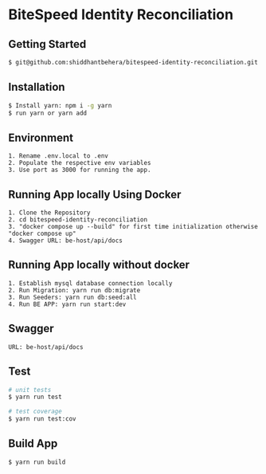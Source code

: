# BiteSpeed Identity Reconciliation


## Getting Started

```bash
$ git@github.com:shiddhantbehera/bitespeed-identity-reconciliation.git
```

## Installation

```bash
$ Install yarn: npm i -g yarn
$ run yarn or yarn add
```

## Environment

```
1. Rename .env.local to .env
2. Populate the respective env variables
3. Use port as 3000 for running the app.
```

## Running App locally Using Docker

```
1. Clone the Repository
2. cd bitespeed-identity-reconciliation
3. "docker compose up --build" for first time initialization otherwise "docker compose up"
4. Swagger URL: be-host/api/docs
```


## Running App locally without docker

```
1. Establish mysql database connection locally
2. Run Migration: yarn run db:migrate
3. Run Seeders: yarn run db:seed:all
4. Run BE APP: yarn run start:dev
```

## Swagger

```
URL: be-host/api/docs
```

## Test

```bash
# unit tests
$ yarn run test

# test coverage
$ yarn run test:cov
```

## Build App

```bash
$ yarn run build
```